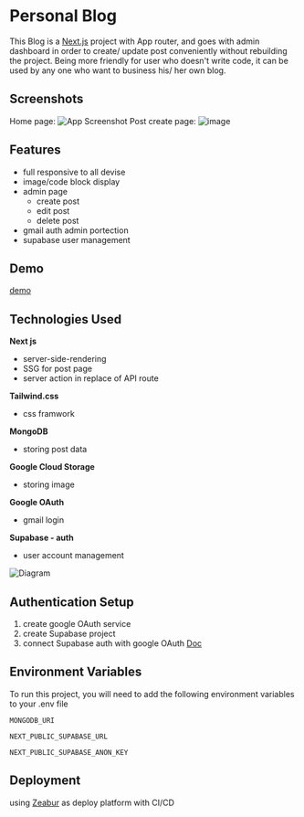 # Personal Blog


This Blog is a [Next.js](https://nextjs.org/) project with App router, and goes with admin dashboard in order to create/ update post conveniently without rebuilding the project.
Being more friendly for user who doesn't write code, it can be used by any one who want to business his/ her own blog.

## Screenshots
Home page:
![App Screenshot](https://github.com/ZiJson/Blog/assets/108473055/ae9b01b9-9124-46f8-9af2-feb7598cde64)
Post create page:
![image](https://github.com/ZiJson/Blog/assets/108473055/7535f306-dc83-4b40-9aad-0e35933e761b)



## Features

- full responsive to all devise
- image/code block display
- admin page
    - create post
    - edit post
    - delete post
- gmail auth admin portection
- supabase user management
## Demo
[demo](https://zijasonblog.zeabur.app)



## Technologies Used

**Next js**
- server-side-rendering
- SSG for post page
- server action in replace of API route

  
**Tailwind.css**
- css framwork


**MongoDB**
- storing post data

**Google Cloud Storage**
- storing image
  
**Google OAuth**
- gmail login
  
**Supabase - auth**
- user account management

![Diagram](https://i.ibb.co/Y882dVN/diagram-export-11-19-2023-6-27-56-PM.png)


## Authentication Setup

1. create google OAuth service
2. create Supabase project
3. connect Supabase auth with google OAuth [Doc](https://supabase.com/docs/guides/auth/social-login/auth-google)
## Environment Variables

To run this project, you will need to add the following environment variables to your .env file

`MONGODB_URI`

`NEXT_PUBLIC_SUPABASE_URL`

`NEXT_PUBLIC_SUPABASE_ANON_KEY`


## Deployment

using [Zeabur](https://dash.zeabur.com/) as deploy platform with CI/CD 

